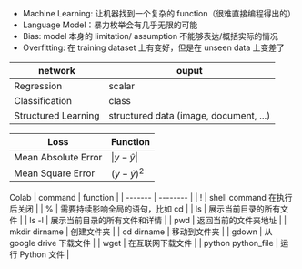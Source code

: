 - Machine Learning: 让机器找到一个复杂的 function（很难直接编程得出的）
- Language Model：暴力枚举会有几乎无限的可能
- Bias: model 本身的 limitation/ assumption 不能够表达/概括实际的情况
- Overfitting: 在 training dataset 上有变好，但是在 unseen data 上变差了

| network | ouput |
| ------- | ----- |
| Regression | scalar |
| Classification | class |
| Structured Learning | structured data (image, document, ...) |

| Loss | Function |
| ---- | -------- |
| Mean Absolute Error | $\|y - \hat{y}\|$ |
| Mean Square Error | $(y - \hat{y})^2$ |

Colab
| command | function |
| ------- | -------- |
| ! | shell command 在执行后关闭 |
| % | 需要持续影响全局的语句，比如 cd |
| ls | 展示当前目录的所有文件 |
| ls -l | 展示当前目录的所有文件和详情 |
| pwd | 返回当前的文件夹地址 |
| mkdir dirname | 创建文件夹 |
| cd dirname | 移动到文件夹 |
| gdown | 从 google drive 下载文件 |
| wget | 在互联网下载文件 |
| python python_file | 运行 Python 文件 |